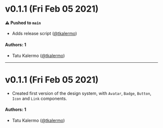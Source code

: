 # v0.1.1 (Fri Feb 05 2021)

#### ⚠️ Pushed to `main`

- Adds release script ([@tkalermo](https://github.com/tkalermo))

#### Authors: 1

- Tatu Kalermo ([@tkalermo](https://github.com/tkalermo))

---

# v0.1.1 (Fri Feb 05 2021)

- Created first version of the design system, with `Avatar`, `Badge`, `Button`, `Icon` and `Link` components.

#### Authors: 1

- Tatu Kalermo ([@tkalermo](https://github.com/tkalermo))
